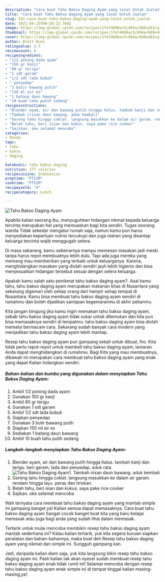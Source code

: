 ```yaml
---
description: "Cara buat Tahu Bakso Daging Ayam yang lezat Untuk Jualan"
title: "Cara buat Tahu Bakso Daging Ayam yang lezat Untuk Jualan"
slug: 541-cara-buat-tahu-bakso-daging-ayam-yang-lezat-untuk-jualan
date: 2021-04-15T00:58:23.768Z
image: https://img-global.cpcdn.com/recipes/1fef4898ac5c894a/680x482cq70/tahu-bakso-daging-ayam-foto-resep-utama.jpg
thumbnail: https://img-global.cpcdn.com/recipes/1fef4898ac5c894a/680x482cq70/tahu-bakso-daging-ayam-foto-resep-utama.jpg
cover: https://img-global.cpcdn.com/recipes/1fef4898ac5c894a/680x482cq70/tahu-bakso-daging-ayam-foto-resep-utama.jpg
author: Brett Dunn
ratingvalue: 3.7
reviewcount: 8
recipeingredient:
- "1/2 potong dada ayam"
- "150 gr kanji"
- "80 gr terigu"
- "1 sdt garam"
- "1/2 sdt lada bubuk"
- " penyedap"
- "3 butir bawang putih"
- "150 ml air es"
- "1 batang daun bawang"
- "10 buah tahu putih sedang"
recipeinstructions:
- "Blender ayam, air dan bawang putih hingga halus. tambah kanji dan terigu. beri garam, lada dan penyedap. aduk rata."
- "Tambah irisan daun bawang. aduk kembali"
- "Goreng tahu hingga coklat. langsung masukkan ke dalam air garam. rendam hingga layu. peras dan tiriskan."
- "Belah tahu, beri isian dan kukus. saya pake rice cooker"
- "Sajikan. oke selamat mencoba"
categories:
- Resep
tags:
- tahu
- bakso
- daging

katakunci: tahu bakso daging 
nutrition: 177 calories
recipecuisine: Indonesian
preptime: "PT12M"
cooktime: "PT52M"
recipeyield: "4"
recipecategory: Lunch

---
```



![Tahu Bakso Daging Ayam](https://img-global.cpcdn.com/recipes/1fef4898ac5c894a/680x482cq70/tahu-bakso-daging-ayam-foto-resep-utama.jpg)

Apabila kalian seorang ibu, menyuguhkan hidangan nikmat kepada keluarga tercinta merupakan hal yang memuaskan bagi kita sendiri. Tugas seorang  wanita Tidak sekedar mengatur rumah saja, namun kamu pun harus menyediakan keperluan nutrisi tercukupi dan juga olahan yang disantap keluarga tercinta wajib menggugah selera.

Di masa  sekarang, kamu sebenarnya mampu memesan masakan jadi meski tanpa harus repot membuatnya lebih dulu. Tapi ada juga mereka yang memang mau memberikan yang terbaik untuk keluarganya. Karena, menghidangkan masakan yang diolah sendiri jauh lebih higienis dan bisa menyesuaikan hidangan tersebut sesuai dengan selera keluarga. 



Apakah kamu salah satu penikmat tahu bakso daging ayam?. Asal kamu tahu, tahu bakso daging ayam merupakan makanan khas di Nusantara yang sekarang digemari oleh setiap orang dari hampir setiap tempat di Nusantara. Kamu bisa membuat tahu bakso daging ayam sendiri di rumahmu dan boleh dijadikan santapan kegemaranmu di akhir pekanmu.

Kita jangan bingung jika kamu ingin memakan tahu bakso daging ayam, sebab tahu bakso daging ayam tidak sukar untuk ditemukan dan kita pun bisa memasaknya sendiri di tempatmu. tahu bakso daging ayam bisa diolah memalui bermacam cara. Sekarang sudah banyak cara modern yang menjadikan tahu bakso daging ayam lebih mantap.

Resep tahu bakso daging ayam pun gampang sekali untuk dibuat, lho. Kita tidak perlu repot-repot untuk membeli tahu bakso daging ayam, lantaran Anda dapat menghidangkan di rumahmu. Bagi Kita yang mau membuatnya, dibawah ini merupakan cara membuat tahu bakso daging ayam yang enak yang dapat Kalian hidangkan sendiri.

<!--inarticleads1-->

##### Bahan-bahan dan bumbu yang digunakan dalam menyiapkan Tahu Bakso Daging Ayam:

1. Ambil 1/2 potong dada ayam
1. Gunakan 150 gr kanji
1. Ambil 80 gr terigu
1. Gunakan 1 sdt garam
1. Ambil 1/2 sdt lada bubuk
1. Siapkan  penyedap
1. Gunakan 3 butir bawang putih
1. Siapkan 150 ml air es
1. Sediakan 1 batang daun bawang
1. Ambil 10 buah tahu putih sedang




<!--inarticleads2-->

##### Langkah-langkah menyiapkan Tahu Bakso Daging Ayam:

1. Blender ayam, air dan bawang putih hingga halus. tambah kanji dan terigu. beri garam, lada dan penyedap. aduk rata.
<img src="https://img-global.cpcdn.com/steps/6a99ee0a881b4e72/160x128cq70/tahu-bakso-daging-ayam-langkah-memasak-1-foto.jpg" alt="Tahu Bakso Daging Ayam">1. Tambah irisan daun bawang. aduk kembali
1. Goreng tahu hingga coklat. langsung masukkan ke dalam air garam. rendam hingga layu. peras dan tiriskan.
1. Belah tahu, beri isian dan kukus. saya pake rice cooker
1. Sajikan. oke selamat mencoba




Wah ternyata cara membuat tahu bakso daging ayam yang mantab simple ini gampang banget ya! Kalian semua dapat memasaknya. Cara buat tahu bakso daging ayam Sangat cocok banget buat kita yang baru belajar memasak atau juga bagi anda yang sudah lihai dalam memasak.

Tertarik untuk mulai mencoba membikin resep tahu bakso daging ayam mantab sederhana ini? Kalau kalian tertarik, yuk kita segera buruan siapkan peralatan dan bahan-bahannya, maka buat deh Resep tahu bakso daging ayam yang nikmat dan simple ini. Sungguh gampang kan. 

Jadi, daripada kalian diam saja, yuk kita langsung bikin resep tahu bakso daging ayam ini. Pasti kalian tak akan nyesel sudah membuat resep tahu bakso daging ayam enak tidak rumit ini! Selamat mencoba dengan resep tahu bakso daging ayam enak simple ini di tempat tinggal kalian masing-masing,ya!.

